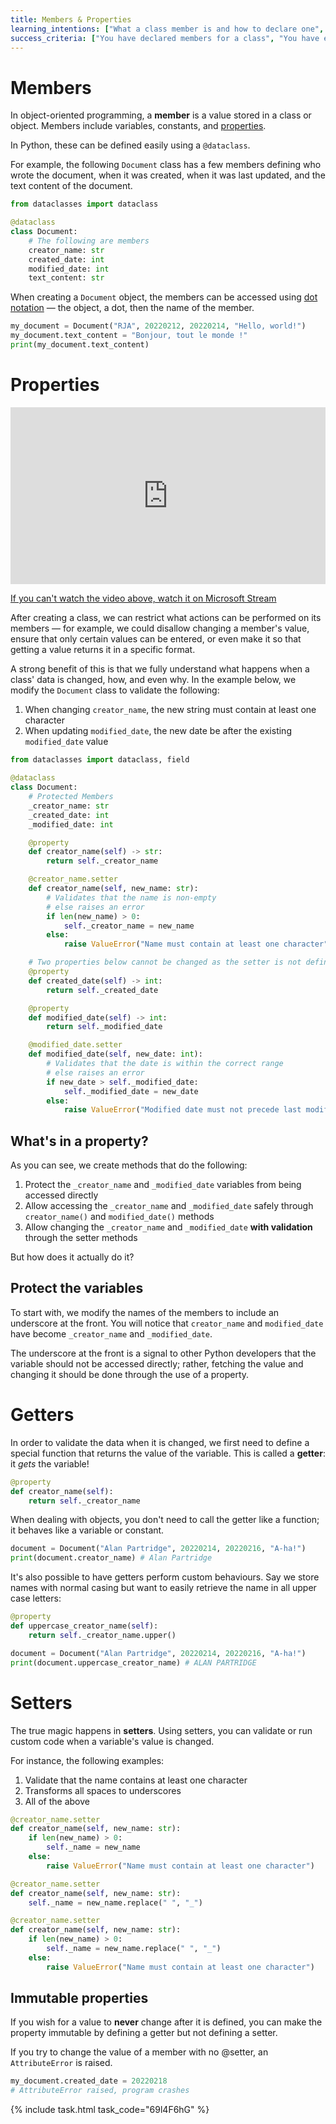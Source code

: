 ```yaml
---
title: Members & Properties
learning_intentions: ["What a class member is and how to declare one", "How to protect members", "How to expose a member as a property", "How to make properties immutable (non-editable)"]
success_criteria: ["You have declared members for a class", "You have exposed members as properties", "You have marked some properties as mutable and others as immutable"]
---
```


# Members

In object-oriented programming, a **member** is a value stored in a class or object. Members include variables, constants, and [properties](##what-is-a-property).

In Python, these can be defined easily using a ``@dataclass``.

For example, the following ``Document`` class has a few members defining who wrote the document, when it was created, when it was last updated, and the text content of the document.

```python
from dataclasses import dataclass

@dataclass
class Document:
    # The following are members
    creator_name: str
    created_date: int
    modified_date: int
    text_content: str
```

When creating a ``Document`` object, the members can be accessed using [dot notation](https://www.askpython.com/python/built-in-methods/dot-notation) — the object, a dot, then the name of the member.

```python
my_document = Document("RJA", 20220212, 20220214, "Hello, world!")
my_document.text_content = "Bonjour, tout le monde !"
print(my_document.text_content)
```

# Properties

<div style='max-width: 1280px'><div style='position: relative; padding-bottom: 56.25%; height: 0; overflow: hidden;'><iframe width="1280" height="720" src="https://web.microsoftstream.com/embed/video/127b1648-f3b4-4db8-88c6-ac91f41179ea?autoplay=false&showinfo=true&amp;st=481" allowfullscreen style="border:none; position: absolute; top: 0; left: 0; right: 0; bottom: 0; height: 100%; max-width: 100%;"></iframe></div></div>

[If you can't watch the video above, watch it on Microsoft Stream](https://web.microsoftstream.com/video/127b1648-f3b4-4db8-88c6-ac91f41179ea?st=481)

After creating a class, we can restrict what actions can be performed on its members — for example, we could disallow changing a member's value, ensure that only certain values can be entered, or even make it so that getting a value returns it in a specific format.

A strong benefit of this is that we fully understand what happens when a class' data is changed, how, and even why. In the example below, we modify the ``Document`` class to validate the following:

1. When changing ``creator_name``, the new string must contain at least one character
2. When updating ``modified_date``, the new date be after the existing ``modified_date`` value

```python
from dataclasses import dataclass, field

@dataclass
class Document:
    # Protected Members
    _creator_name: str
    _created_date: int
    _modified_date: int

    @property
    def creator_name(self) -> str:
        return self._creator_name

    @creator_name.setter
    def creator_name(self, new_name: str):
        # Validates that the name is non-empty
        # else raises an error
        if len(new_name) > 0:
            self._creator_name = new_name
        else:
            raise ValueError("Name must contain at least one character")

    # Two properties below cannot be changed as the setter is not defined
    @property
    def created_date(self) -> int:
        return self._created_date

    @property
    def modified_date(self) -> int:
        return self._modified_date

    @modified_date.setter
    def modified_date(self, new_date: int):
        # Validates that the date is within the correct range
        # else raises an error
        if new_date > self._modified_date:
            self._modified_date = new_date
        else:
            raise ValueError("Modified date must not precede last modification date")
```

## What's in a property?

As you can see, we create methods that do the following:

1. Protect the ``_creator_name`` and ``_modified_date`` variables from being accessed directly
2. Allow accessing the ``_creator_name`` and ``_modified_date`` safely through ``creator_name()`` and ``modified_date()`` methods
3. Allow changing the ``_creator_name`` and ``_modified_date`` **with validation** through the setter methods

But how does it actually do it?

## Protect the variables

To start with, we modify the names of the members to include an underscore at the front. You will notice that ``creator_name`` and ``modified_date`` have become ``_creator_name`` and ``_modified_date``.

The underscore at the front is a signal to other Python developers that the variable should not be accessed directly; rather, fetching the value and changing it should be done through the use of a property.

# Getters

In order to validate the data when it is changed, we first need to define a special function that returns the value of the variable. This is called a **getter**: it *gets* the variable!

```python
@property
def creator_name(self):
    return self._creator_name
```

When dealing with objects, you don't need to call the getter like a function; it behaves like a variable or constant.

```python
document = Document("Alan Partridge", 20220214, 20220216, "A-ha!")
print(document.creator_name) # Alan Partridge
```

It's also possible to have getters perform custom behaviours. Say we store names with normal casing but want to easily retrieve the name in all upper case letters:

```python
@property
def uppercase_creator_name(self):
    return self._creator_name.upper()
```

```python
document = Document("Alan Partridge", 20220214, 20220216, "A-ha!")
print(document.uppercase_creator_name) # ALAN PARTRIDGE
```

# Setters

The true magic happens in **setters**. Using setters, you can validate or run custom code when a variable's value is changed.

For instance, the following examples:

1. Validate that the name contains at least one character
2. Transforms all spaces to underscores
3. All of the above

```python
@creator_name.setter
def creator_name(self, new_name: str):
    if len(new_name) > 0:
        self._name = new_name
    else:
        raise ValueError("Name must contain at least one character")
```

```python
@creator_name.setter
def creator_name(self, new_name: str):
    self._name = new_name.replace(" ", "_")
```

```python
@creator_name.setter
def creator_name(self, new_name: str):
    if len(new_name) > 0:
        self._name = new_name.replace(" ", "_")
    else:
        raise ValueError("Name must contain at least one character")
```

## Immutable properties

If you wish for a value to **never** change after it is defined, you can make the property immutable by defining a getter but not defining a setter.

If you try to change the value of a member with no @setter, an ``AttributeError`` is raised.

```python
my_document.created_date = 20220218
# AttributeError raised, program crashes
```

{% include task.html task_code="69l4F6hG" %}
